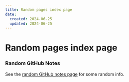 ```yaml
---
title: Random pages index page
date:
  created: 2024-06-25
  updated: 2024-06-25
---
```


# Random pages index page

### Random GitHub Notes

See the [random GitHub notes page](random-github-notes.md) for some random info.
